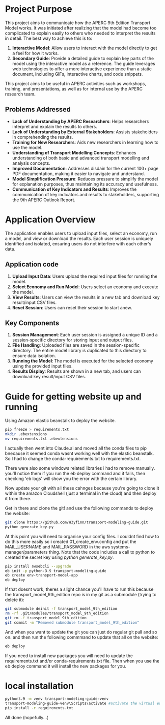 # Project Purpose

This project aims to communicate how the APERC 9th Edition Transport Model works. It was initiated after realizing that the model had become too complicated to explain easily to others who needed to interpret the results in detail. The best way to achieve this is to:

1. **Interactive Model**: Allow users to interact with the model directly to get a feel for how it works.
2. **Secondary Guide**: Provide a detailed guide to explain key parts of the model using the interactive model as a reference. The guide leverages web technologies to offer a more interactive experience than a static document, including GIFs, interactive charts, and code snippets.

This project aims to be useful in APERC activities such as workshops, training, and presentations, as well as for internal use by the APERC research team.

## Problems Addressed

- **Lack of Understanding by APERC Researchers**: Helps researchers interpret and explain the results to others.
- **Lack of Understanding by External Stakeholders**: Assists stakeholders in comprehending the results.
- **Training for New Researchers**: Aids new researchers in learning how to use the model.
- **Understanding of Transport Modelling Concepts**: Enhances understanding of both basic and advanced transport modelling and analysis concepts.
- **Improved Documentation**: Addresses disdain for the current 100+ page PDF documentation, making it easier to navigate and understand.
- **Model Simplification Pressure**: Reduces pressure to simplify the model for explanation purposes, thus maintaining its accuracy and usefulness.
- **Communication of Key Indicators and Results**: Improves the communication of key indicators and results to stakeholders, supporting the 9th APERC Outlook Report.


# Application Overview

The application enables users to upload input files, select an economy, run a model, and view or download the results. Each user session is uniquely identified and isolated, ensuring users do not interfere with each other's data.

## Application code

1. **Upload Input Data**: Users upload the required input files for running the model.
2. **Select Economy and Run Model**: Users select an economy and execute the model.
3. **View Results**: Users can view the results in a new tab and download key result/input CSV files.
4. **Reset Session**: Users can reset their session to start anew.

## Key Components

1. **Session Management**: Each user session is assigned a unique ID and a session-specific directory for storing input and output files.
2. **File Handling**: Uploaded files are saved in the session-specific directory. The entire model library is duplicated to this directory to ensure data isolation.
3. **Running the Model**: The model is executed for the selected economy using the provided input files.
4. **Results Display**: Results are shown in a new tab, and users can download key result/input CSV files.

# Guide for getting website up and running
Using Amazon elastic beanstalk to deploy the website.
```bash
pip freeze > requirements.txt   
mkdir .ebextensions
mv requirements.txt .ebextensions
```
I actually then went into Claude.ai and moved all the conda files to pip bnecause it seemed conda wasnt working well with the elastic beanstalk. So I had to change the conda-requirements.txt to requirements.txt.

There were also some windows related libraries i had to remove manually. you'll notice them if you run the eb deploy command and it fails, then checking 'eb logs' will show you the error with the certain library.

Now update your git with all these cahnges because you're going to clone it within the amazon Cloudshell (just a terminal in the cloud) and then deploy it from there.

Get in there and clone the git! and use the following commands to deploy the website:
```bash
git clone https://github.com/H3yfinn/transport-modeling-guide.git
python generate_key.py
```
At this point you will need to organise your config files. I couldnt find how to do this more easily so i created 01_create_env.config and put the MAIL_USERNAME and MAIL_PASSWORD in the aws systems-manager/parameters thing. Note that the code includes a call to python to created the secret key using *python generate_key.py*.
```bash
pip install awsebcli --upgrade
eb init -p python-3.9 transport-modeling-guide
eb create env-transport-model-app
eb deploy
```
If that doesnt work, theres a slight chance you'll have to run this because the transport_model_9th_edition repo is in my git as a submodule (trying to delete it):
```bash
git submodule deinit -f transport_model_9th_edition
rm -rf .git/modules/transport_model_9th_edition
git rm -f transport_model_9th_edition
git commit -m "Removed submodule transport_model_9th_edition"
```
And when you want to update the git you can just do regular git pull and so on. and then run the following commmand to update that all on the website:
```bash
eb deploy
```

If you need to install new packages you will need to update the requirements.txt and/or conda-requirements.txt file. Then when you use the eb deploy command it will install the new packages for you.


# local installation
```bash
python3.9 -m venv transport-modeling-guide-venv
transport-modeling-guide-venv\Scripts\activate #activate the virtual environment
pip install -r requirements.txt
```
All done (hopefully...)

